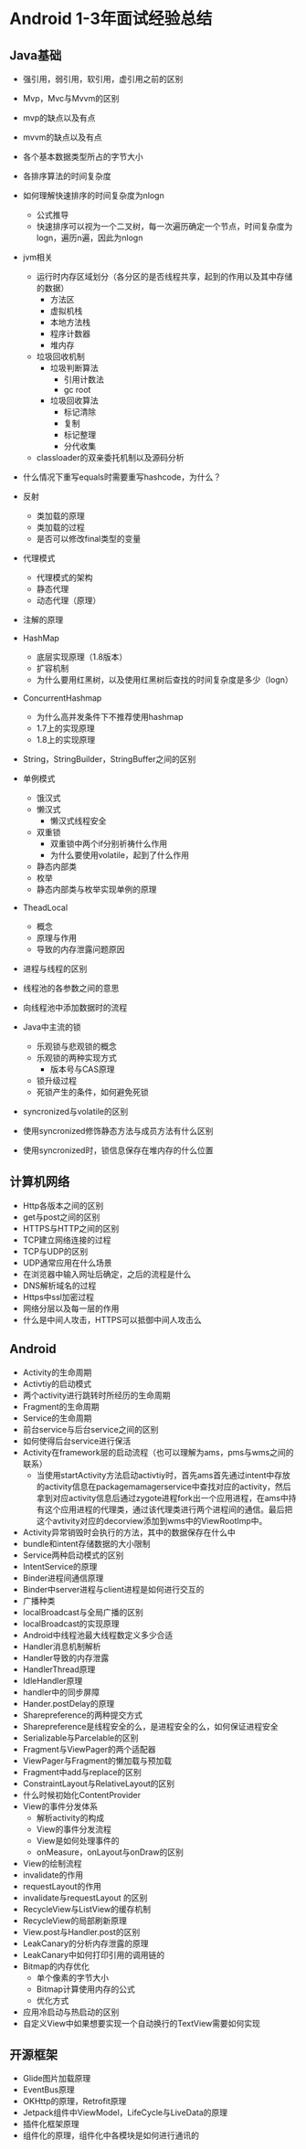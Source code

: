 # Android 1-3年面试经验总结

## Java基础

- 强引用，弱引用，软引用，虚引用之前的区别
- Mvp，Mvc与Mvvm的区别
- mvp的缺点以及有点
- mvvm的缺点以及有点
- 各个基本数据类型所占的字节大小
- 各排序算法的时间复杂度
- 如何理解快速排序的时间复杂度为nlogn
  - 公式推导
  - 快速排序可以视为一个二叉树，每一次遍历确定一个节点，时间复杂度为logn，遍历n遍，因此为nlogn

- jvm相关
  - 运行时内存区域划分（各分区的是否线程共享，起到的作用以及其中存储的数据）
    - 方法区
    - 虚拟机栈
    - 本地方法栈
    - 程序计数器
    - 堆内存
  - 垃圾回收机制
    - 垃圾判断算法
      - 引用计数法
      - gc root
    - 垃圾回收算法
      - 标记清除
      - 复制
      - 标记整理
      - 分代收集
  - classloader的双亲委托机制以及源码分析
- 什么情况下重写equals时需要重写hashcode，为什么？
- 反射
  - 类加载的原理
  - 类加载的过程
  - 是否可以修改final类型的变量
- 代理模式
  - 代理模式的架构
  - 静态代理
  - 动态代理（原理）
- 注解的原理
- HashMap
  - 底层实现原理（1.8版本）
  - 扩容机制
  - 为什么要用红黑树，以及使用红黑树后查找的时间复杂度是多少（logn）
- ConcurrentHashmap
  - 为什么高并发条件下不推荐使用hashmap
  - 1.7上的实现原理
  - 1.8上的实现原理

- String，StringBuilder，StringBuffer之间的区别
- 单例模式
  - 饿汉式
  - 懒汉式
    - 懒汉式线程安全
  - 双重锁
    - 双重锁中两个if分别祈祷什么作用
    - 为什么要使用volatile，起到了什么作用
  - 静态内部类
  - 枚举
  - 静态内部类与枚举实现单例的原理
- TheadLocal
  - 概念
  - 原理与作用
  - 导致的内存泄露问题原因
- 进程与线程的区别
- 线程池的各参数之间的意思
- 向线程池中添加数据时的流程

- Java中主流的锁
  - 乐观锁与悲观锁的概念
  - 乐观锁的两种实现方式
    - 版本号与CAS原理
  - 锁升级过程
  - 死锁产生的条件，如何避免死锁
- syncronized与volatile的区别
- 使用syncronized修饰静态方法与成员方法有什么区别
- 使用syncronized时，锁信息保存在堆内存的什么位置

## 计算机网络

- Http各版本之间的区别
- get与post之间的区别
- HTTPS与HTTP之间的区别
- TCP建立网络连接的过程
- TCP与UDP的区别
- UDP通常应用在什么场景
- 在浏览器中输入网址后确定，之后的流程是什么
- DNS解析域名的过程
- Https中ssl加密过程
- 网络分层以及每一层的作用
- 什么是中间人攻击，HTTPS可以抵御中间人攻击么

## Android

- Activity的生命周期
- Activtiy的启动模式
- 两个activity进行跳转时所经历的生命周期
- Fragment的生命周期
- Service的生命周期
- 前台service与后台service之间的区别
- 如何使得后台service进行保活
- Activity在framework层的启动流程（也可以理解为ams，pms与wms之间的联系）
  - 当使用startActivity方法启动activtiy时，首先ams首先通过intent中存放的activity信息在packagemamagerservice中查找对应的activity，然后拿到对应activity信息后通过zygote进程fork出一个应用进程，在ams中持有这个应用进程的代理类，通过该代理类进行两个进程间的通信。最后把这个avtivity对应的decorview添加到wms中的ViewRootImp中。
- Activity异常销毁时会执行的方法，其中的数据保存在什么中
- bundle和intent存储数据的大小限制
- Service两种启动模式的区别
- IntentService的原理
- Binder进程间通信原理
- Binder中server进程与client进程是如何进行交互的
- 广播种类
- localBroadcast与全局广播的区别
- localBroadcast的实现原理
- Android中线程池最大线程数定义多少合适
- Handler消息机制解析
- Handler导致的内存泄露
- HandlerThread原理
- IdleHandler原理
- handler中的同步屏障
- Hander.postDelay的原理
- Sharepreference的两种提交方式
- Sharepreference是线程安全的么，是进程安全的么，如何保证进程安全
- Serializable与Parcelable的区别
- Fragment与ViewPager的两个适配器
- ViewPager与Fragment的懒加载与预加载
- Fragment中add与replace的区别
- ConstraintLayout与RelativeLayout的区别
- 什么时候初始化ContentProvider
- View的事件分发体系
  - 解析activity的构成
  - View的事件分发流程
  - View是如何处理事件的
  - onMeasure，onLayout与onDraw的区别
- View的绘制流程
- invalidate的作用
- requestLayout的作用
- invalidate与requestLayout 的区别
- RecycleView与ListView的缓存机制
- RecycleView的局部刷新原理
- View.post与Handler.post的区别
- LeakCanary的分析内存泄露的原理
- LeakCanary中如何打印引用的调用链的
- Bitmap的内存优化
  - 单个像素的字节大小
  - Bitmap计算使用内存的公式
  - 优化方式
- 应用冷启动与热启动的区别
- 自定义View中如果想要实现一个自动换行的TextView需要如何实现

## 开源框架

- Glide图片加载原理
- EventBus原理
- OKHttp的原理，Retrofit原理
- Jetpack组件中ViewModel，LifeCycle与LiveData的原理
- 插件化框架原理
- 组件化的原理，组件化中各模块是如何进行通讯的

